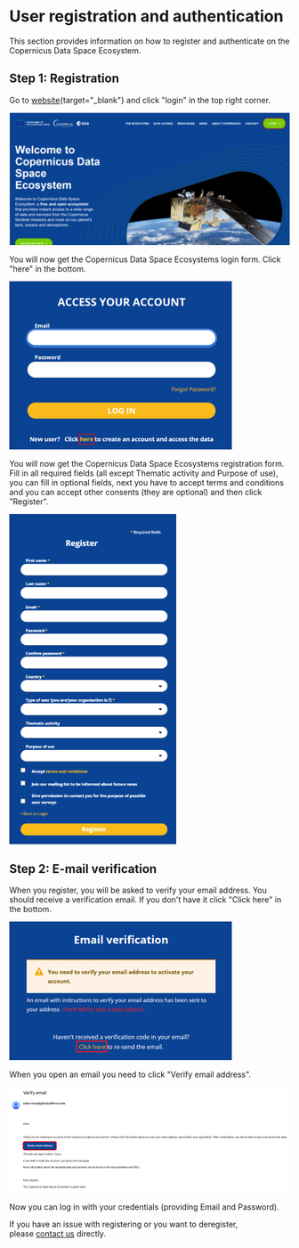 # User registration and authentication

This section provides information on how to register and authenticate on the Copernicus Data Space Ecosystem.

## Step 1: Registration

Go to [website](https://dataspace.copernicus.eu/){target="_blank"} and click "login" in the top right corner.

<!-- ![Welcome](./_images/Welcome.png) -->
<img src="./_images/Welcome.png" width="700">

You will now get the Copernicus Data Space Ecosystems login form. Click "here" in the bottom.

<!-- ![Login](./_images/AccessPage.png) -->
<img src="./_images/AccessPage.png" width="400">

You will now get the Copernicus Data Space Ecosystems registration form. Fill in all required fields (all except Thematic activity and Purpose of use), you can fill in optional fields, next you have to accept terms and conditions and you can accept other consents (they are optional) and then click "Register".

<!-- ![Register](./_images/Register.png) -->
<img src="./_images/Register.png" width="300">

## Step 2: E-mail verification

When you register, you will be asked to verify your email address. You should receive a verification email. If you don't have it click "Click here" in the bottom.

<!-- ![Verify](./_images/Verify.png) -->
<img src="./_images/Verify.png" width="400">

When you open an email you need to click "Verify email address".

![Email](./_images/VerifyEmail.png)

Now you can log in with your credentials (providing Email and Password).

If you have an issue with registering or you want to deregister, please [contact us](mailto://help-login@dataspace.copernicus.eu?Subject=Subject%20Text&Body=Your%20comments) directly.